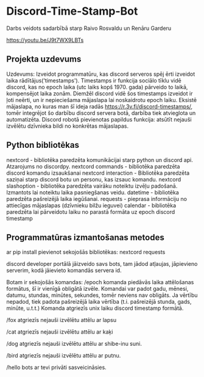 # Discord-Time-Stamp-Bot
Darbs veidots sadarbībā starp Raivo Rosvaldu un Renāru Garderu

https://youtu.be/J9t7WX9LBTs
## Projekta uzdevums
Uzdevums: Izveidot programmatūru, kas discord serveros spēj ērti izveidot laika rādītājus('timestamps'). Timestamps ir funkcija sociālo tīklu vidē discord, kas no epoch laika (utc laiks kopš 1970. gada) pārveido to laikā, kompensējot laika zonām. Diemžēl discord vidē šos timestamps izveidot ir ļoti neērti, un ir nepieciešama mājaslapa lai noskaidrotu epoch laiku. Eksistē mājaslapa, no kuras man šī ideja radās https://r.3v.fi/discord-timestamps/, tomēr integrējot šo darbību discord servera botā, darbība tiek atvieglota un automatizēta.
Discord robotā pievienotas papildus funkcija: atsūtīt nejauši izvēlētu dzīvnieka bildi no konkrētas mājaslapas.

## Python bibliotēkas
nextcord - bibliotēka paredzēta komunikācijai starp python un discord api. Atzarojums no discordpy.
nextcord commands - bibliotēka paredzēta discord komandu izsaukšanai
nextcord interaction - Bibliotēka paredzēta saziņai starp discord botu un personu, kas izsauc komandu.
nextcord slashoption - bibliotēka paredzēta vairāku noteiktu izvēļu padošanā. Izmantots lai noteiktu laika pasniegšanas veidu.
datetime - bibliotēka paredzēta pašreizējā laika iegūšanai.
requests - pieprasa informāciju no attiecīgas mājaslapas (dzīvnieku bilžu ieguvei)
calendar - bibliotēka paredzēta lai pārveidotu laiku no parastā formāta uz epoch discord timestamp

## Programmatūras izmantošanas metodes
ar pip install pievienot sekojošās bibliotēkas:
nextcord
requests

discord developer portālā jāizveido savs bots, tam jādod atļaujas, jāpievieno serverim, kodā jāievieto komandās servera id.

Botam ir sekojošās komandas:
/epoch
komanda piedāvās laika attēlošanas formātus, šī ir vienīgā obligātā izvēle. Komandai var padot gadu, mēnesi, datumu, stundas, minūtes, sekundes, tomēr neviens nav obligāts. Ja vērtību nepadod, tiek padota pašreizējā laika vērtība (t.i. pašreizējā stunda, gads, minūte, u.t.t.) Komanda atgriezīs unix laiku discord timestamp formātā.

/fox
atgriezīs nejauši izvēlētu attēlu ar lapsu

/cat
atgriezīs nejauši izvēlētu attēlu ar kaķi

/dog
atgriezīs nejauši izvēlētu attēlu ar shibe-inu suni.

/bird
atgriezīs nejauši izvēlētu attēlu ar putnu.

/hello
bots ar tevi privāti sasveicināsies.
